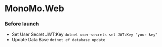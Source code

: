 # MonoMo.Web
### Before launch
- Set User Secret JWT:Key `dotnet user-secrets set JWT:Key "your key"`
- Update Data Base `dotnet ef database update`
